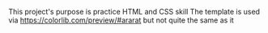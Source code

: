 This project's purpose is practice HTML and CSS skill
The template is used via https://colorlib.com/preview/#ararat but not quite the same as it